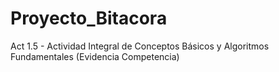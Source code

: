 # Proyecto_Bitacora
Act 1.5 - Actividad Integral de Conceptos Básicos y Algoritmos Fundamentales (Evidencia Competencia)
